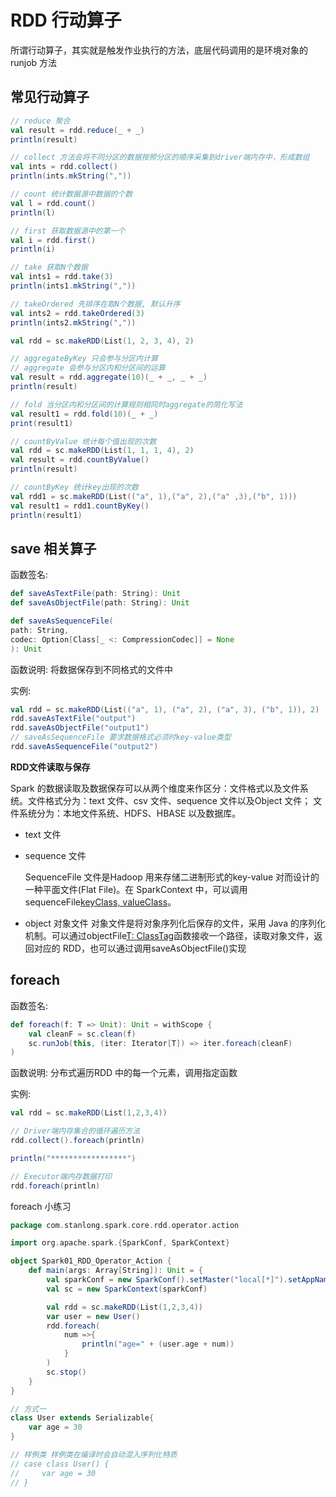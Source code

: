 # RDD 行动算子

所谓行动算子，其实就是触发作业执行的方法，底层代码调用的是环境对象的 runjob 方法

## 常见行动算子

```scala
// reduce 聚合
val result = rdd.reduce(_ + _)
println(result)

// collect 方法会将不同分区的数据按照分区的顺序采集到driver端内存中，形成数组
val ints = rdd.collect()
println(ints.mkString(","))

// count 统计数据源中数据的个数
val l = rdd.count()
println(l)

// first 获取数据源中的第一个
val i = rdd.first()
println(i)

// take 获取N个数据
val ints1 = rdd.take(3)
println(ints1.mkString(","))

// takeOrdered 先排序在取N个数据, 默认升序
val ints2 = rdd.takeOrdered(3)
println(ints2.mkString(","))
```

```scala
val rdd = sc.makeRDD(List(1, 2, 3, 4), 2)

// aggregateByKey 只会参与分区内计算
// aggregate 会参与分区内和分区间的运算
val result = rdd.aggregate(10)(_ + _, _ + _)
println(result)

// fold 当分区内和分区间的计算规则相同时aggregate的简化写法
val result1 = rdd.fold(10)(_ + _)
print(result1)
```

```scala
// countByValue 统计每个值出现的次数
val rdd = sc.makeRDD(List(1, 1, 1, 4), 2)
val result = rdd.countByValue()
println(result)

// countByKey 统计key出现的次数
val rdd1 = sc.makeRDD(List(("a", 1),("a", 2),("a" ,3),("b", 1)))
val result1 = rdd1.countByKey()
println(result1)
```

## save 相关算子

函数签名: 

```scala
def saveAsTextFile(path: String): Unit 
def saveAsObjectFile(path: String): Unit 

def saveAsSequenceFile(
path: String,
codec: Option[Class[_ <: CompressionCodec]] = None
): Unit
```

函数说明: 将数据保存到不同格式的文件中

实例:

```scala
val rdd = sc.makeRDD(List(("a", 1), ("a", 2), ("a", 3), ("b", 1)), 2)
rdd.saveAsTextFile("output")
rdd.saveAsObjectFile("output1")
// saveAsSequenceFile 要求数据格式必须时key-value类型
rdd.saveAsSequenceFile("output2")
```

**RDD文件读取与保存**

Spark 的数据读取及数据保存可以从两个维度来作区分：文件格式以及文件系统。文件格式分为：text 文件、csv 文件、sequence 文件以及Object 文件；
文件系统分为：本地文件系统、HDFS、HBASE 以及数据库。

- text 文件

- sequence 文件

  SequenceFile 文件是Hadoop 用来存储二进制形式的key-value 对而设计的一种平面文件(Flat File)。在 SparkContext 中，可以调用sequenceFile[keyClass, valueClass](path)。

- object 对象文件
  对象文件是将对象序列化后保存的文件，采用 Java 的序列化机制。可以通过objectFile[T: ClassTag](path)函数接收一个路径，读取对象文件，返回对应的 RDD，也可以通过调用saveAsObjectFile()实现

## foreach

函数签名:

```scala
def foreach(f: T => Unit): Unit = withScope { 
    val cleanF = sc.clean(f)
	sc.runJob(this, (iter: Iterator[T]) => iter.foreach(cleanF)
)
```

函数说明: 分布式遍历RDD 中的每一个元素，调用指定函数

实例:

```scala
val rdd = sc.makeRDD(List(1,2,3,4))

// Driver端内存集合的循环遍历方法
rdd.collect().foreach(println)

println("*****************")

// Executor端内存数据打印
rdd.foreach(println)
```

foreach 小练习

```scala
package com.stanlong.spark.core.rdd.operator.action

import org.apache.spark.{SparkConf, SparkContext}

object Spark01_RDD_Operator_Action {
    def main(args: Array[String]): Unit = {
        val sparkConf = new SparkConf().setMaster("local[*]").setAppName("RDD")
        val sc = new SparkContext(sparkConf)

        val rdd = sc.makeRDD(List(1,2,3,4))
        var user = new User()
        rdd.foreach(
            num =>{
                println("age=" + (user.age + num))
            }
        )
        sc.stop()
    }
}

// 方式一
class User extends Serializable{
    var age = 30
}

// 样例类 样例类在编译时会自动混入序列化特质
// case class User() {
//     var age = 30
// }
```

